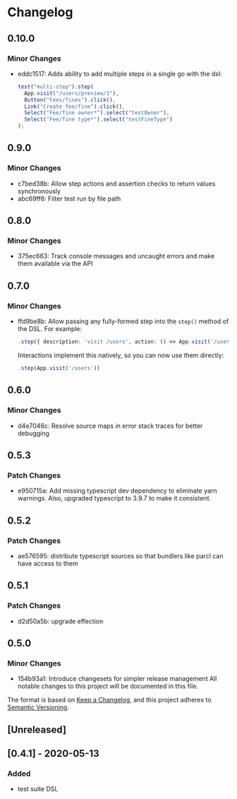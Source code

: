 # Changelog

## 0.10.0

### Minor Changes

- eddc1517: Adds ability to add multiple steps in a single go with the dsl:
  ```js
  test("multi-step").step(
    App.visit("/users/preview/1"),
    Button("Fees/fines").click(),
    Link("Create fee/fine").click(),
    Select("Fee/fine owner*").select("testOwner"),
    Select("Fee/fine type*").select("testFineType")
  );
  ```

## 0.9.0

### Minor Changes

- c7bed38b: Allow step actions and assertion checks to return values synchronously
- abc69ff6: Filter test run by file path

## 0.8.0

### Minor Changes

- 375ec663: Track console messages and uncaught errors and make them available via the API

## 0.7.0

### Minor Changes

- ffd9be8b: Allow passing any fully-formed step into the `step()` method of the
  DSL. For example:

  ```ts
  .step({ description: 'visit /users', action: () => App.visit('/users')})
  ```

  Interactions implement this natively, so you can now use them
  directly:

  ```ts
  .step(App.visit('/users'))
  ```

## 0.6.0

### Minor Changes

- d4e7046c: Resolve source maps in error stack traces for better debugging

## 0.5.3

### Patch Changes

- e950715a: Add missing typescript dev dependency to eliminate yarn warnings. Also, upgraded typescript to 3.9.7 to make it consistent.

## 0.5.2

### Patch Changes

- ae576595: distribute typescript sources so that bundlers like parcl can have
  access to them

## 0.5.1

### Patch Changes

- d2d50a5b: upgrade effection

## 0.5.0

### Minor Changes

- 154b93a1: Introduce changesets for simpler release management
  All notable changes to this project will be documented in this file.

The format is based on [Keep a Changelog](https://keepachangelog.com/en/1.0.0/),
and this project adheres to [Semantic Versioning](https://semver.org/spec/v2.0.0.html).

## [Unreleased]

## [0.4.1] - 2020-05-13

### Added

- test suite DSL
